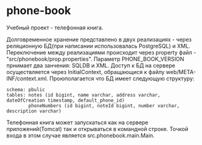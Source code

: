 # phone-book

Учебный проект - телефонная книга.

Долговременное хранение представлено в двух реализациях - через реляционную БД(при написании использовалась PostgreSQL) и XML.
Переключение между реализациями происходит через property файл - "src/phonebook/prop.properties". 
Параметр PHONE_BOOK_VERSION прнимает два занчения: SQLDB и XML.
Доступ к БД на сервере осуществляется через InitialContext, обращающися к файлу web/META-INF/context.xml.
Проюполагается что БД имеет следующую структуру:
    
    schema: pbulic
    tables: notes (id bigint, name varchar, address varchar, dateOfCreation timestamp, default_phone_id)
            phoneNumbers (id bigint, noteId bigint, number varchar, description varchar)



Телефонная книга может запускаться как на сервере приложений(Tomcat) так и открываться в командной строке. 
Точкой входа в этом случае является src.phonebook.main.Main.